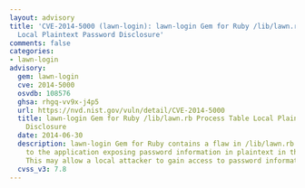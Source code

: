 ```yaml
---
layout: advisory
title: 'CVE-2014-5000 (lawn-login): lawn-login Gem for Ruby /lib/lawn.rb Process Table
  Local Plaintext Password Disclosure'
comments: false
categories:
- lawn-login
advisory:
  gem: lawn-login
  cve: 2014-5000
  osvdb: 108576
  ghsa: rhgq-vv9x-j4p5
  url: https://nvd.nist.gov/vuln/detail/CVE-2014-5000
  title: lawn-login Gem for Ruby /lib/lawn.rb Process Table Local Plaintext Password
    Disclosure
  date: 2014-06-30
  description: lawn-login Gem for Ruby contains a flaw in /lib/lawn.rb that is due
    to the application exposing password information in plaintext in the process table.
    This may allow a local attacker to gain access to password information.
  cvss_v3: 7.8
---
```

